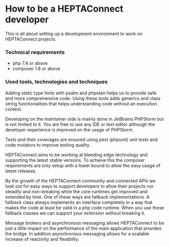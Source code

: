 # How to be a HEPTAConnect developer

This is all about setting up a development environment to work on HEPTAConnect projects.

### Technical requirements
 
* php 7.4 or above
* composer 1.8 or above


### Used tools, technologies and techniques

Adding static type hints with psalm and phpstan helps us to provide safe and more comprehensive code. Using these tools adds generics and class string functionalities that helps understanding code without an execution context.

Developing on the maintainer side is mainly done in JetBrains PHPStorm but is not limited to it. You are free to use any IDE or text editor although the developer experience is improved on the usage of PHPStorm.

Tests and their coverages are ensured using pest (phpunit) unit tests and code mutators to improve testing quality.

HEPTAConnect aims to be working at bleeding edge technology and supporting the latest stable versions. To achieve this the composer requirements are only setup with a lower bound to allow the easy usage of latest releases.

By the growth of the HEPTAConnect community and connected APIs we look out for easy ways to support developers to allow their projects run steadily and non-breaking while the core runtimes get improved and extended by time. One of these ways are fallback implementations. A fallback class always implements an interface completely in a way that makes the code at least be valid in a php code runtime. When you use these fallback classes we can support your extension without breaking it.

Message brokers and asynchronous messaging allows HEPTAConnect to be just a little impact on the performance of the main application that provides the bridge. In addition asynchronous messaging allows for a scalable increase of reactivity and flexibility.
